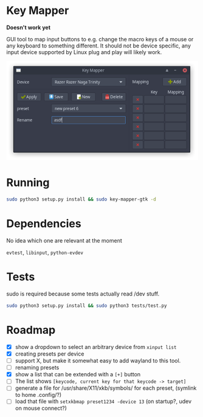 # Key Mapper

**Doesn't work yet**

GUI tool to map input buttons to e.g. change the macro keys of a mouse or any keyboard to something
different. It should not be device specific, any input device supported by Linux plug and play will likely
work.

<p align="center">
    <img src="data/screenshot.png"/>
</p>

# Running

```bash
sudo python3 setup.py install && sudo key-mapper-gtk -d
```

# Dependencies

No idea which one are relevant at the moment

`evtest`, `libinput`, `python-evdev`

# Tests

sudo is required because some tests actually read /dev stuff.

```bash
sudo python3 setup.py install && sudo python3 tests/test.py
```

# Roadmap

- [x] show a dropdown to select an arbitrary device from `xinput list`
- [x] creating presets per device
- [ ] support X, but make it somewhat easy to add wayland to this tool.
- [ ] renaming presets
- [x] show a list that can be extended with a `[+]` button
- [ ] The list shows `[keycode, current key for that keycode -> target]`
- [ ] generate a file for /usr/share/X11/xkb/symbols/ for each preset, (symlink to home .config/?)
- [ ] load that file with `setxkbmap preset1234 -device 13` (on startup?, udev on mouse connect?)
